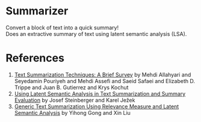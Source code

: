 # Summarizer
Convert a block of text into a quick summary!
<br>
Does an extractive summary of text using latent semantic analysis (LSA).

# References
1. [Text Summarization Techniques: A Brief Survey](https://arxiv.org/pdf/1707.02268.pdf) by Mehdi Allahyari and Seyedamin Pouriyeh and Mehdi Assefi and Saeid Safaei and Elizabeth D. Trippe and Juan B. Gutierrez and Krys Kochut
1. [Using Latent Semantic Analysis in Text Summarization and Summary Evaluation](http://www.kiv.zcu.cz/~jstein/publikace/isim2004.pdf) by Josef Steinberger and Karel Ježek
1. [Generic Text Summarization Using Relevance Measure and Latent Semantic Analysis](https://www.cs.bham.ac.uk/~pxt/IDA/text_summary.pdf) by Yihong Gong and Xin Liu